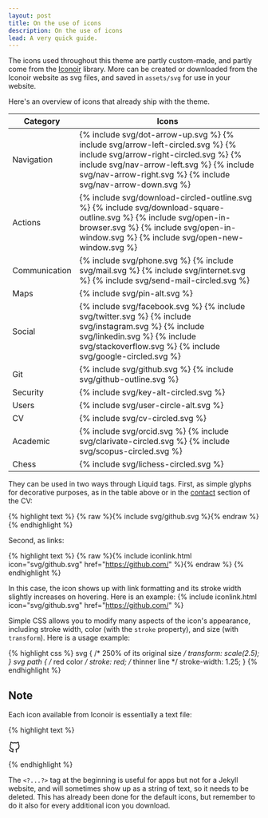 ```yaml
---
layout: post
title: On the use of icons
description: On the use of icons
lead: A very quick guide.
---
```


The icons used throughout this theme are partly custom-made, and partly come from the [Iconoir](https://iconoir.com/) library. More can be created or downloaded from the Iconoir website as svg files, and saved in `assets/svg` for use in your website.

Here's an overview of icons that already ship with the theme.

<table class="table">
  <thead>
    <tr>
      <th>Category</th>
      <th>Icons</th>
    </tr>
  </thead>
  <tbody>
    <tr>
      <td>Navigation</td>
      <td>{% include svg/dot-arrow-up.svg %} {% include svg/arrow-left-circled.svg %} {% include svg/arrow-right-circled.svg %} {% include svg/nav-arrow-left.svg %} {% include svg/nav-arrow-right.svg %} {% include svg/nav-arrow-down.svg %}</td>
    </tr>
    <tr>
      <td>Actions</td>
      <td>{% include svg/download-circled-outline.svg %} {% include svg/download-square-outline.svg %} {% include svg/open-in-browser.svg %} {% include svg/open-in-window.svg %} {% include svg/open-new-window.svg %}</td>
    </tr>
    <tr>
      <td>Communication</td>
      <td>{% include svg/phone.svg %} {% include svg/mail.svg %} {% include svg/internet.svg %} {% include svg/send-mail-circled.svg %}</td>
    </tr>
    <tr>
      <td>Maps</td>
      <td>{% include svg/pin-alt.svg %}</td>
    </tr>
    <tr>
      <td>Social</td>
      <td>{% include svg/facebook.svg %} {% include svg/twitter.svg %} {% include svg/instagram.svg %} {% include svg/linkedin.svg %} {% include svg/stackoverflow.svg %} {% include svg/google-circled.svg %}</td>
    </tr>
    <tr>
      <td>Git</td>
      <td>{% include svg/github.svg %} {% include svg/github-outline.svg %}</td>
    </tr>
    <tr>
      <td>Security</td>
      <td>{% include svg/key-alt-circled.svg %}</td>
    </tr>
    <tr>
      <td>Users</td>
      <td>{% include svg/user-circle-alt.svg %}</td>
    </tr>
    <tr>
      <td>CV</td>
      <td>{% include svg/cv-circled.svg %}</td>
    </tr>
    <tr>
      <td>Academic</td>
      <td>{% include svg/orcid.svg %} {% include svg/clarivate-circled.svg %} {% include svg/scopus-circled.svg %}</td>
    </tr>
    <tr>
      <td>Chess</td>
      <td>{% include svg/lichess-circled.svg %}</td>
    </tr>
  </tbody>
</table>

They can be used in two ways through Liquid tags. First, as simple glyphs for decorative purposes, as in the table above or in the [contact](/cv) section of the CV:

{% highlight text %}
{% raw %}{% include svg/github.svg %}{% endraw %}
{% endhighlight %}

Second, as links:

{% highlight text %}
{% raw %}{% include iconlink.html icon="svg/github.svg" href="https://github.com/" %}{% endraw %}
{% endhighlight %}

In this case, the icon shows up with link formatting and its stroke width slightly increases on hovering. Here is an example: {% include iconlink.html icon="svg/github.svg" href="https://github.com/" %}

Simple CSS allows you to modify many aspects of the icon's appearance, including stroke width, color (with the `stroke` property), and size (with `transform`). Here is a usage example:

{% highlight css %}
svg {
  /* 250% of its original size */
  transform: scale(2.5);
  }
svg path {
    /* red color */
    stroke: red;
    /* thinner line */
    stroke-width: 1.25;
  }
{% endhighlight %}

## Note

Each icon available from Iconoir is essentially a text file:

{% highlight text %}

<?xml version="1.0" encoding="UTF-8"?><svg width="24px" height="24px" stroke-width="1.5" viewBox="0 0 24 24" fill="none" xmlns="http://www.w3.org/2000/svg" color="#000000"><path d="M16 22.027v-2.87a3.37 3.37 0 00-.94-2.61c3.14-.35 6.44-1.54 6.44-7a5.44 5.44 0 00-1.5-3.75 5.07 5.07 0 00-.09-3.77s-1.18-.35-3.91 1.48a13.38 13.38 0 00-7 0c-2.73-1.83-3.91-1.48-3.91-1.48A5.07 5.07 0 005 5.797a5.44 5.44 0 00-1.5 3.78c0 5.42 3.3 6.61 6.44 7a3.37 3.37 0 00-.94 2.58v2.87M9 20.027c-3 .973-5.5 0-7-3" stroke="#000000" stroke-width="1.5" stroke-linecap="round" stroke-linejoin="round"></path></svg>

{% endhighlight %}

The `<?...?>` tag at the beginning is useful for apps but not for a Jekyll website, and will sometimes show up as a string of text, so it needs to be deleted. This has already been done for the default icons, but remember to do it also for every additional icon you download.
